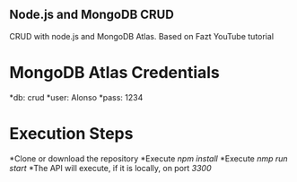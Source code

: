 ## Node.js and MongoDB CRUD

CRUD with node.js and MongoDB Atlas. Based on Fazt YouTube tutorial

# MongoDB Atlas Credentials
*db: crud
*user: Alonso
*pass: 1234

# Execution Steps
*Clone or download the repository
*Execute *npm install*
*Execute *nmp run start*
*The API will execute, if it is locally, on port *3300*